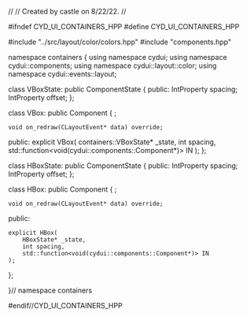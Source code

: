 //
// Created by castle on 8/22/22.
//

#ifndef CYD_UI_CONTAINERS_HPP
#define CYD_UI_CONTAINERS_HPP


#include "../src/layout/color/colors.hpp"
#include "components.hpp"

namespace containers {
  using namespace cydui;
  using namespace cydui::components;
  using namespace cydui::layout::color;
  using namespace cydui::events::layout;
  
  
  class VBoxState: public ComponentState {
  public:
    IntProperty spacing;
    IntProperty offset;
  };
  
  class VBox: public Component { ;
    
    void on_redraw(CLayoutEvent* data) override;
  
  public:
    explicit VBox(
        containers::VBoxState* _state,
        int spacing,
        std::function<void(cydui::components::Component*)> IN
    );
  };
  
  class HBoxState: public ComponentState {
  public:
    IntProperty spacing;
    IntProperty offset;
  };
  
  class HBox: public Component { ;
    
    void on_redraw(CLayoutEvent* data) override;
  
  public:
    
    explicit HBox(
        HBoxState* _state,
        int spacing,
        std::function<void(cydui::components::Component*)> IN
    );
  };
  
}// namespace containers


#endif//CYD_UI_CONTAINERS_HPP
